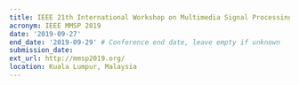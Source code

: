 ```yaml
---
title: IEEE 21th International Workshop on Multimedia Signal Processing
acronym: IEEE MMSP 2019
date: '2019-09-27'
end_date: '2019-09-29' # Conference end date, leave empty if unknown
submission_date:
ext_url: http://mmsp2019.org/
location: Kuala Lumpur, Malaysia
---
```

